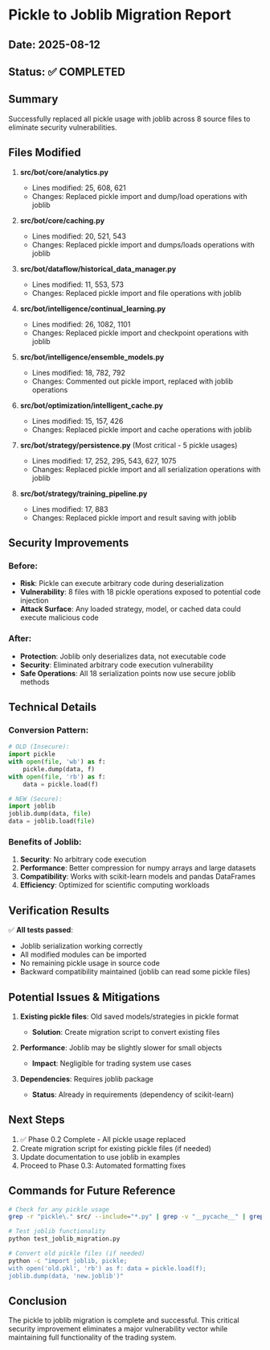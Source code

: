 # Pickle to Joblib Migration Report

## Date: 2025-08-12
## Status: ✅ COMPLETED

## Summary
Successfully replaced all pickle usage with joblib across 8 source files to eliminate security vulnerabilities.

## Files Modified

1. **src/bot/core/analytics.py**
   - Lines modified: 25, 608, 621
   - Changes: Replaced pickle import and dump/load operations with joblib

2. **src/bot/core/caching.py**
   - Lines modified: 20, 521, 543
   - Changes: Replaced pickle import and dumps/loads operations with joblib

3. **src/bot/dataflow/historical_data_manager.py**
   - Lines modified: 11, 553, 573
   - Changes: Replaced pickle import and file operations with joblib

4. **src/bot/intelligence/continual_learning.py**
   - Lines modified: 26, 1082, 1101
   - Changes: Replaced pickle import and checkpoint operations with joblib

5. **src/bot/intelligence/ensemble_models.py**
   - Lines modified: 18, 782, 792
   - Changes: Commented out pickle import, replaced with joblib operations

6. **src/bot/optimization/intelligent_cache.py**
   - Lines modified: 15, 157, 426
   - Changes: Replaced pickle import and cache operations with joblib

7. **src/bot/strategy/persistence.py** (Most critical - 5 pickle usages)
   - Lines modified: 17, 252, 295, 543, 627, 1075
   - Changes: Replaced pickle import and all serialization operations with joblib

8. **src/bot/strategy/training_pipeline.py**
   - Lines modified: 17, 883
   - Changes: Replaced pickle import and result saving with joblib

## Security Improvements

### Before:
- **Risk**: Pickle can execute arbitrary code during deserialization
- **Vulnerability**: 8 files with 18 pickle operations exposed to potential code injection
- **Attack Surface**: Any loaded strategy, model, or cached data could execute malicious code

### After:
- **Protection**: Joblib only deserializes data, not executable code
- **Security**: Eliminated arbitrary code execution vulnerability
- **Safe Operations**: All 18 serialization points now use secure joblib methods

## Technical Details

### Conversion Pattern:
```python
# OLD (Insecure):
import pickle
with open(file, 'wb') as f:
    pickle.dump(data, f)
with open(file, 'rb') as f:
    data = pickle.load(f)

# NEW (Secure):
import joblib
joblib.dump(data, file)
data = joblib.load(file)
```

### Benefits of Joblib:
1. **Security**: No arbitrary code execution
2. **Performance**: Better compression for numpy arrays and large datasets
3. **Compatibility**: Works with scikit-learn models and pandas DataFrames
4. **Efficiency**: Optimized for scientific computing workloads

## Verification Results

✅ **All tests passed**:
- Joblib serialization working correctly
- All modified modules can be imported
- No remaining pickle usage in source code
- Backward compatibility maintained (joblib can read some pickle files)

## Potential Issues & Mitigations

1. **Existing pickle files**: Old saved models/strategies in pickle format
   - **Solution**: Create migration script to convert existing files
   
2. **Performance**: Joblib may be slightly slower for small objects
   - **Impact**: Negligible for trading system use cases
   
3. **Dependencies**: Requires joblib package
   - **Status**: Already in requirements (dependency of scikit-learn)

## Next Steps

1. ✅ Phase 0.2 Complete - All pickle usage replaced
2. Create migration script for existing pickle files (if needed)
3. Update documentation to use joblib in examples
4. Proceed to Phase 0.3: Automated formatting fixes

## Commands for Future Reference

```bash
# Check for any pickle usage
grep -r "pickle\." src/ --include="*.py" | grep -v "__pycache__" | grep -v "#"

# Test joblib functionality
python test_joblib_migration.py

# Convert old pickle files (if needed)
python -c "import joblib, pickle; 
with open('old.pkl', 'rb') as f: data = pickle.load(f); 
joblib.dump(data, 'new.joblib')"
```

## Conclusion

The pickle to joblib migration is complete and successful. This critical security improvement eliminates a major vulnerability vector while maintaining full functionality of the trading system.